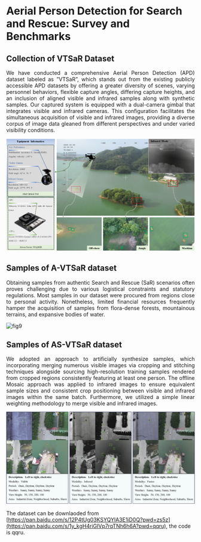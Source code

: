 # Aerial Person Detection for Search and Rescue: Survey and Benchmarks

## Collection of VTSaR Dataset

<p align="justify">
We have conducted a comprehensive Aerial Person Detection (APD) dataset labeled as ”VTSaR”, which stands out from the existing publicly accessible APD datasets by offering a greater diversity of scenes, varying personnel behaviors, flexible capture angles, differing capture heights, and an inclusion of aligned visible and infrared samples along with synthetic samples. Our captured system is equipped with a dual-camera gimbal that integrates visible and infrared cameras. This configuration facilitates the simultaneous acquisition of visible and infrared images, providing a diverse corpus of image data gleaned from different perspectives and under varied visibility conditions.  
</p>

  
![fig8](imgs/fig8.png)



## Samples of A-VTSaR dataset

<p align="justify">
Obtaining samples from authentic Search and Rescue (SaR) scenarios often proves challenging due to various logistical constraints and statutory regulations. Most samples in our dataset were procured from regions close to personal activity. Nonetheless, limited financial resources frequently hamper the acquisition of samples from flora-dense forests, mountainous terrains, and expansive bodies of water.
</p>


![fig9](imgs/fig9.png)



## Samples of AS-VTSaR dataset

<p align="justify">
We adopted an approach to artificially synthesize samples, which incorporating merging numerous visible images via cropping and stitching techniques alongside sourcing high-resolution training samples rendered from cropped regions consistently featuring at least one person. The offline Mosaic approach was applied to infrared images to ensure equivalent sample sizes and consistent crop positioning between visible and infrared images within the same batch. Furthermore, we utilized a simple linear weighting methodology to merge visible and infrared images.
</p>


![fig10](imgs/fig10.png)


The dataset can be downlaoded from [https://pan.baidu.com/s/12P4tUg03KSYQYlA3E1iD0Q?pwd=zs5z](https://pan.baidu.com/s/1y_kgH4riGIVp7rqTNh6h6A?pwd=qqru), the code is qqru.
